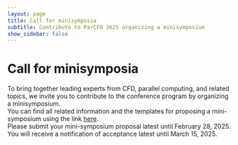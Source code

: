 ```yaml
---
layout: page
title: Call for minisymposia
subtitle: Contribute to ParCFD 2025 organizing a minisymposium
show_sidebar: false
---
```


# Call for minisymposia

To bring together leading experts from CFD, parallel computing, and related topics, we invite you to contribute to the conference program by organizing a minisymposium.  
You can find all related information and the templates for proposing a mini-symposium using the link [here](https://enes-merida.github.io/ParCFD2025.github.io/call-papers/).  
Please submit your mini-symposium proposal latest until February 28, 2025. You will receive a notification of acceptance latest until March 15, 2025.


